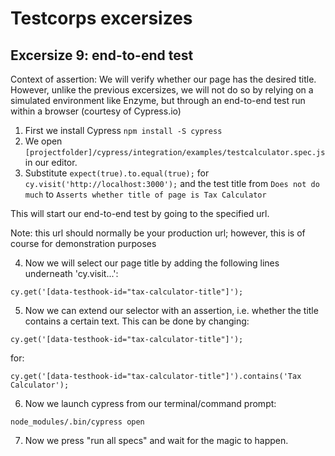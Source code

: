 # Testcorps excersizes

## Excersize 9: end-to-end test

Context of assertion:
We will verify whether our page has the desired title.
However, unlike the previous excersizes, we will not do so
by relying on a simulated environment like Enzyme, but through
an end-to-end test run within a browser (courtesy of Cypress.io)

1. First we install Cypress
   `npm install -S cypress`
2. We open `[projectfolder]/cypress/integration/examples/testcalculator.spec.js` in our editor.
3. Substitute `expect(true).to.equal(true);` for `cy.visit('http://localhost:3000');` and the test title from `Does not do much` to `Asserts whether title of page is Tax Calculator`

This will start our end-to-end test by going to the specified url.

Note: this url should normally be your production url;
however, this is of course for demonstration purposes

4. Now we will select our page title by adding the following lines
   underneath 'cy.visit...':

`cy.get('[data-testhook-id="tax-calculator-title"]');`

5. Now we can extend our selector with an assertion, i.e.
   whether the title contains a certain text. This can be done
   by changing:

`cy.get('[data-testhook-id="tax-calculator-title"]');`

for:

`cy.get('[data-testhook-id="tax-calculator-title"]').contains('Tax Calculator');`

6. Now we launch cypress from our terminal/command prompt:

`node_modules/.bin/cypress open`

7. Now we press "run all specs" and wait for the magic to happen.
